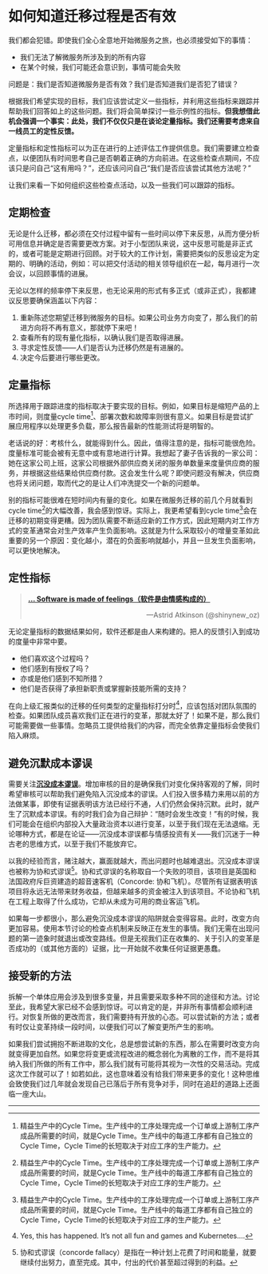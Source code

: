 # 如何知道迁移过程是否有效

我们都会犯错。即使我们全心全意地开始微服务之旅，也必须接受如下的事情：
* 我们无法了解微服务所涉及到的所有内容
* 在某个时候，我们可能还会意识到，事情可能会失败

问题是：我们是否知道微服务是否有效？我们是否知道我们是否犯了错误？

根据我们希望实现的目标，我们应该尝试定义一些指标，并利用这些指标来跟踪并帮助我们回答如上的这些问题。我们将会简单探讨一些示例性的指标。**但我想借此机会强调一个事实：此处，我们不仅仅只是在谈论定量指标。我们还需要考虑来自一线员工的定性反馈。**

定量指标和定性指标可以为正在进行的上述评估工作提供信息。我们需要建立检查点，以便团队有时间思考自己是否朝着正确的方向前进。在这些检查点期间，不应该只是问自己“这有用吗？”，还应该问问自己“我们是否应该尝试其他方法呢？”

让我们来看一下如何组织这些检查点活动，以及一些我们可以跟踪的指标。

## 定期检查
无论是什么迁移，都必须在交付过程中留有一些时间以停下来反思，从而方便分析可用信息并确定是否需要更改方案。对于小型团队来说，这中反思可能是非正式的，或者可能是定期进行回顾。对于较大的工作计划，需要把类似的反思设定为定期的、明确的活动，例如：可以把交付活动的相关领导组织在一起，每月进行一次会议，以回顾事情的进展。

无论以怎样的频率停下来反思，也无论采用的形式有多正式（或非正式），我都建议反思要确保涵盖以下内容：

1. 重新陈述您期望迁移到微服务的目标。如果公司业务方向变了，那么我们的前进方向将不再有意义，那就停下来吧！
2. 查看所有的现有量化指标，以确认我们是否取得进展。
3. 寻求定性反馈——人们是否认为迁移仍然是有进展的。
4. 决定今后要进行哪些更改。

## 定量指标
所选择用于跟踪进度的指标取决于要实现的目标。例如，如果目标是缩短产品的上市时间，则度量cycle time[^译注1]、部署次数和故障率则很有意义。如果目标是尝试扩展应用程序以处理更多负载，那么报告最新的性能测试将是明智的。

老话说的好：考核什么，就能得到什么。因此，值得注意的是，指标可能很危险。度量标准可能会被有无意中或有意地进行计算。我想起了妻子告诉我的一家公司：她在这家公司上班，这家公司根据外部供应商关闭的服务单数量来度量供应商的服务，并根据这些结果给供应商付款。这会发生什么呢？即使问题没有解决，供应商也将关闭问题，取而代之的是让人们冲洗提交一个新的问题单。

别的指标可能很难在短时间内有量的变化。如果在微服务迁移的前几个月就看到cycle time[^译注1]的大幅改善，我会感到惊讶。实际上，我更希望看到cycle time[^译注1]会在迁移的初期变得更糟。因为团队需要不断适应新的工作方式，因此短期内对工作方式的变革通常会对生产效率产生负面影响。这就是为什么采取较小的增量变革如此重要的另一个原因：变化越小，潜在的负面影响就越小，并且一旦发生负面影响，可以更快地解决。

## 定性指标
> [**... Software is made of feelings（软件是由情感构成的）**](https://twitter.com/shinynew_oz/status/398619611253317632)
> <div align="right"> —Astrid Atkinson (@shinynew_oz)</div>

无论定量指标的数据结果如何，软件还都是由人来构建的。把人的反馈引入到成功的度量中非常中要。

* 他们喜欢这个过程吗？
* 他们感到有授权了吗？
* 亦或是他们感到不知所措？
* 他们是否获得了承担新职责或掌握新技能所需的支持？

在向上级汇报类似的迁移的任何类型的定量指标打分时[^11]，应该包括对团队氛围的检查。如果团队成员喜欢我们正在进行的变革，那就太好了！如果不是，那么我们可能需要做一些事情。忽略员工提供给我们的内容，而完全依靠定量指标会使我们陷入麻烦。

## 避免沉默成本谬误
需要关注[**沉没成本谬误**](Understanding_the_Goal.md#fn_译注2)。增加审核的目的是确保我们对变化保持客观的了解，同时希望审核可以帮助我们避免陷入沉没成本的谬误。人们投入很多精力来用以前的方法做某事，即使有证据表明该方法已经行不通，人们仍然会保持沉默。此时，就产生了沉默成本谬误。有的时我们会为自己辩护：“随时会发生改变！”有的时候，我们可能会在组织内部投入大量政治资本以进行变革，以至于我们现在无法退缩。无论哪种方式，都是在论证——沉没成本谬误都与情感投资有关——我们沉迷于一种古老的思维方式，以至于我们不能放弃它。

以我的经验而言，赌注越大，赢面就越大，而出问题时也越难退出。沉没成本谬误也被称为协和式谬误[^译注2]。协和式谬误的名称取自一个失败的项目，该项目是英国和法国政府斥巨资建造的超音速客机（Concorde: 协和飞机）。尽管所有证据表明该项目将永远无法带来财务收益，但越来越多的资金被注入到该项目。不论协和飞机在工程上取得了什么成功，它却从未成为可用的商业客运飞机。

如果每一步都很小，那么避免沉没成本谬误的陷阱就会变得容易。此时，改变方向更加容易。使用本节讨论的检查点机制来反映正在发生的事情。我们无需在出现问题的第一迹象时就退出或改变路线。但是无视我们正在收集的、关于引入的变革是否成功的（或其他方面的）证据，比一开始就不收集任何证据更愚蠢。

## 接受新的方法
拆解一个单体应用会涉及到很多变量，并且需要采取多种不同的途径和方法。讨论至此，我希望大家已经不会感到惊讶。可以肯定的是，并非所有事情都会顺利进行。对恢复所做的更改而言，我们需要持有开放的心态。可以尝试新的方法；或者有时仅让变革持续一段时间，以便我们可以了解变更所产生的影响。

如果我们尝试拥抱不断进取的文化，总是想尝试新的东西，那么在需要时改变方向就变得更加自然。如果您将变更或流程改进的概念弱化为离散的工作，而不是将其纳入我们所做的所有工作中，那么我们就有可能将其视为一次性的交易活动。完成这次工作就可以了！如若如此，这也意味着没有给我们带来更多的变化！这种思维会致使我们过几年就会发现自己已落后于所有竞争对手，同时在追赶的道路上还面临一座大山。

---
[^11]: Yes, this has happened. It’s not all fun and games and Kubernetes....
[^译注1]: 精益生产中的Cycle Time。生产线中的工序处理完成一个订单或上游制工序产成品所需要的时间，就是Cycle Time。生产线中的每道工序都有自己独立的Cycle Time，Cycle Time的长短取决于对应工序的生产能力。
[^译注2]: 协和式谬误（concorde fallacy）是指在一种计划上花费了时间和能量，就要继续付出努力，直至完成。其中，付出的代价甚至超过得到的利益。